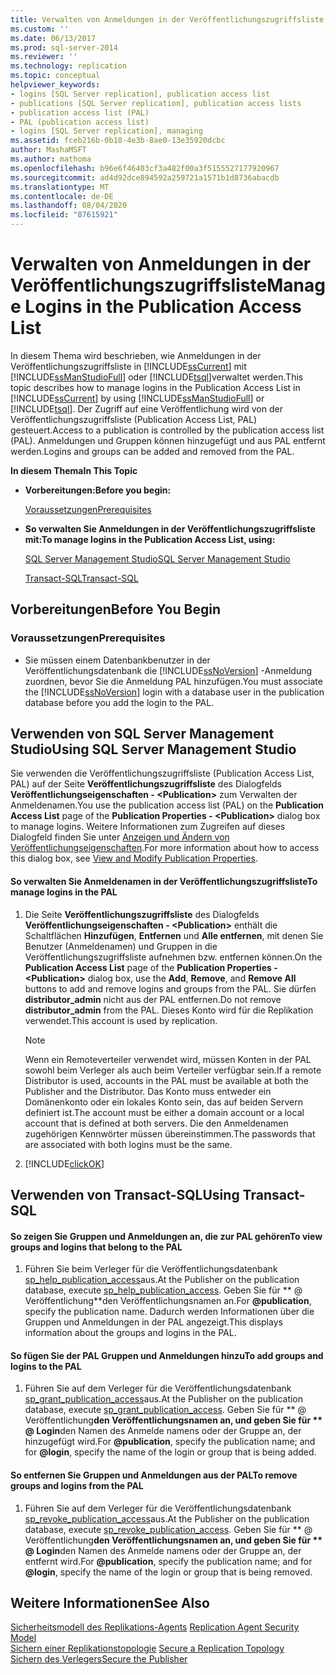 ```yaml
---
title: Verwalten von Anmeldungen in der Veröffentlichungszugriffsliste| Microsoft-Dokumentation
ms.custom: ''
ms.date: 06/13/2017
ms.prod: sql-server-2014
ms.reviewer: ''
ms.technology: replication
ms.topic: conceptual
helpviewer_keywords:
- logins [SQL Server replication], publication access list
- publications [SQL Server replication], publication access lists
- publication access list (PAL)
- PAL (publication access list)
- logins [SQL Server replication], managing
ms.assetid: fceb216b-0b18-4e3b-8ae0-13e35920dcbc
author: MashaMSFT
ms.author: mathoma
ms.openlocfilehash: b96e6f46403cf3a482f00a3f5155527177920967
ms.sourcegitcommit: ad4d92dce894592a259721a1571b1d8736abacdb
ms.translationtype: MT
ms.contentlocale: de-DE
ms.lasthandoff: 08/04/2020
ms.locfileid: "87615921"
---
```

# <a name="manage-logins-in-the-publication-access-list"></a><span data-ttu-id="b056a-102">Verwalten von Anmeldungen in der Veröffentlichungszugriffsliste</span><span class="sxs-lookup"><span data-stu-id="b056a-102">Manage Logins in the Publication Access List</span></span>
  <span data-ttu-id="b056a-103">In diesem Thema wird beschrieben, wie Anmeldungen in der Veröffentlichungszugriffsliste in [!INCLUDE[ssCurrent](../../../includes/sscurrent-md.md)] mit [!INCLUDE[ssManStudioFull](../../../includes/ssmanstudiofull-md.md)] oder [!INCLUDE[tsql](../../../includes/tsql-md.md)]verwaltet werden.</span><span class="sxs-lookup"><span data-stu-id="b056a-103">This topic describes how to manage logins in the Publication Access List in [!INCLUDE[ssCurrent](../../../includes/sscurrent-md.md)] by using [!INCLUDE[ssManStudioFull](../../../includes/ssmanstudiofull-md.md)] or [!INCLUDE[tsql](../../../includes/tsql-md.md)].</span></span> <span data-ttu-id="b056a-104">Der Zugriff auf eine Veröffentlichung wird von der Veröffentlichungszugriffsliste (Publication Access List, PAL) gesteuert.</span><span class="sxs-lookup"><span data-stu-id="b056a-104">Access to a publication is controlled by the publication access list (PAL).</span></span> <span data-ttu-id="b056a-105">Anmeldungen und Gruppen können hinzugefügt und aus PAL entfernt werden.</span><span class="sxs-lookup"><span data-stu-id="b056a-105">Logins and groups can be added and removed from the PAL.</span></span>  
  
 <span data-ttu-id="b056a-106">**In diesem Thema**</span><span class="sxs-lookup"><span data-stu-id="b056a-106">**In This Topic**</span></span>  
  
-   <span data-ttu-id="b056a-107">**Vorbereitungen:**</span><span class="sxs-lookup"><span data-stu-id="b056a-107">**Before you begin:**</span></span>  
  
     [<span data-ttu-id="b056a-108">Voraussetzungen</span><span class="sxs-lookup"><span data-stu-id="b056a-108">Prerequisites</span></span>](#Prerequisites)  
  
-   <span data-ttu-id="b056a-109">**So verwalten Sie Anmeldungen in der Veröffentlichungszugriffsliste mit:**</span><span class="sxs-lookup"><span data-stu-id="b056a-109">**To manage logins in the Publication Access List, using:**</span></span>  
  
     [<span data-ttu-id="b056a-110">SQL Server Management Studio</span><span class="sxs-lookup"><span data-stu-id="b056a-110">SQL Server Management Studio</span></span>](#SSMSProcedure)  
  
     [<span data-ttu-id="b056a-111">Transact-SQL</span><span class="sxs-lookup"><span data-stu-id="b056a-111">Transact-SQL</span></span>](#TsqlProcedure)  
  
##  <a name="before-you-begin"></a><a name="BeforeYouBegin"></a> <span data-ttu-id="b056a-112">Vorbereitungen</span><span class="sxs-lookup"><span data-stu-id="b056a-112">Before You Begin</span></span>  
  
###  <a name="prerequisites"></a><a name="Prerequisites"></a> <span data-ttu-id="b056a-113">Voraussetzungen</span><span class="sxs-lookup"><span data-stu-id="b056a-113">Prerequisites</span></span>  
  
-   <span data-ttu-id="b056a-114">Sie müssen einem Datenbankbenutzer in der Veröffentlichungsdatenbank die [!INCLUDE[ssNoVersion](../../../includes/ssnoversion-md.md)] -Anmeldung zuordnen, bevor Sie die Anmeldung PAL hinzufügen.</span><span class="sxs-lookup"><span data-stu-id="b056a-114">You must associate the [!INCLUDE[ssNoVersion](../../../includes/ssnoversion-md.md)] login with a database user in the publication database before you add the login to the PAL.</span></span>  
  
##  <a name="using-sql-server-management-studio"></a><a name="SSMSProcedure"></a> <span data-ttu-id="b056a-115">Verwenden von SQL Server Management Studio</span><span class="sxs-lookup"><span data-stu-id="b056a-115">Using SQL Server Management Studio</span></span>  
 <span data-ttu-id="b056a-116">Sie verwenden die Veröffentlichungszugriffsliste (Publication Access List, PAL) auf der Seite **Veröffentlichungszugriffsliste** des Dialogfelds **Veröffentlichungseigenschaften - \<Publication>** zum Verwalten der Anmeldenamen.</span><span class="sxs-lookup"><span data-stu-id="b056a-116">You use the publication access list (PAL) on the **Publication Access List** page of the **Publication Properties - \<Publication>** dialog box to manage logins.</span></span> <span data-ttu-id="b056a-117">Weitere Informationen zum Zugreifen auf dieses Dialogfeld finden Sie unter [Anzeigen und Ändern von Veröffentlichungseigenschaften](../publish/view-and-modify-publication-properties.md).</span><span class="sxs-lookup"><span data-stu-id="b056a-117">For more information about how to access this dialog box, see [View and Modify Publication Properties](../publish/view-and-modify-publication-properties.md).</span></span>  
  
#### <a name="to-manage-logins-in-the-pal"></a><span data-ttu-id="b056a-118">So verwalten Sie Anmeldenamen in der Veröffentlichungszugriffsliste</span><span class="sxs-lookup"><span data-stu-id="b056a-118">To manage logins in the PAL</span></span>  
  
1.  <span data-ttu-id="b056a-119">Die Seite **Veröffentlichungszugriffsliste** des Dialogfelds **Veröffentlichungseigenschaften - \<Publication>** enthält die Schaltflächen **Hinzufügen**, **Entfernen** und **Alle entfernen**, mit denen Sie Benutzer (Anmeldenamen) und Gruppen in die Veröffentlichungszugriffsliste aufnehmen bzw. entfernen können.</span><span class="sxs-lookup"><span data-stu-id="b056a-119">On the **Publication Access List** page of the **Publication Properties - \<Publication>** dialog box, use the **Add**, **Remove**, and **Remove All** buttons to add and remove logins and groups from the PAL.</span></span> <span data-ttu-id="b056a-120">Sie dürfen **distributor_admin** nicht aus der PAL entfernen.</span><span class="sxs-lookup"><span data-stu-id="b056a-120">Do not remove **distributor_admin** from the PAL.</span></span> <span data-ttu-id="b056a-121">Dieses Konto wird für die Replikation verwendet.</span><span class="sxs-lookup"><span data-stu-id="b056a-121">This account is used by replication.</span></span>  
  
    > [!NOTE]  
    >  <span data-ttu-id="b056a-122">Wenn ein Remoteverteiler verwendet wird, müssen Konten in der PAL sowohl beim Verleger als auch beim Verteiler verfügbar sein.</span><span class="sxs-lookup"><span data-stu-id="b056a-122">If a remote Distributor is used, accounts in the PAL must be available at both the Publisher and the Distributor.</span></span> <span data-ttu-id="b056a-123">Das Konto muss entweder ein Domänenkonto oder ein lokales Konto sein, das auf beiden Servern definiert ist.</span><span class="sxs-lookup"><span data-stu-id="b056a-123">The account must be either a domain account or a local account that is defined at both servers.</span></span> <span data-ttu-id="b056a-124">Die den Anmeldenamen zugehörigen Kennwörter müssen übereinstimmen.</span><span class="sxs-lookup"><span data-stu-id="b056a-124">The passwords that are associated with both logins must be the same.</span></span>  
  
2.  [!INCLUDE[clickOK](../../../includes/clickok-md.md)]  
  
##  <a name="using-transact-sql"></a><a name="TsqlProcedure"></a> <span data-ttu-id="b056a-125">Verwenden von Transact-SQL</span><span class="sxs-lookup"><span data-stu-id="b056a-125">Using Transact-SQL</span></span>  
  
#### <a name="to-view-groups-and-logins-that-belong-to-the-pal"></a><span data-ttu-id="b056a-126">So zeigen Sie Gruppen und Anmeldungen an, die zur PAL gehören</span><span class="sxs-lookup"><span data-stu-id="b056a-126">To view groups and logins that belong to the PAL</span></span>  
  
1.  <span data-ttu-id="b056a-127">Führen Sie beim Verleger für die Veröffentlichungsdatenbank [sp_help_publication_access](/sql/relational-databases/system-stored-procedures/sp-help-publication-access-transact-sql)aus.</span><span class="sxs-lookup"><span data-stu-id="b056a-127">At the Publisher on the publication database, execute [sp_help_publication_access](/sql/relational-databases/system-stored-procedures/sp-help-publication-access-transact-sql).</span></span> <span data-ttu-id="b056a-128">Geben Sie für \*\* \@ Veröffentlichung\*\*den Veröffentlichungsnamen an.</span><span class="sxs-lookup"><span data-stu-id="b056a-128">For **\@publication**, specify the publication name.</span></span> <span data-ttu-id="b056a-129">Dadurch werden Informationen über die Gruppen und Anmeldungen in der PAL angezeigt.</span><span class="sxs-lookup"><span data-stu-id="b056a-129">This displays information about the groups and logins in the PAL.</span></span>  
  
#### <a name="to-add-groups-and-logins-to-the-pal"></a><span data-ttu-id="b056a-130">So fügen Sie der PAL Gruppen und Anmeldungen hinzu</span><span class="sxs-lookup"><span data-stu-id="b056a-130">To add groups and logins to the PAL</span></span>  
  
1.  <span data-ttu-id="b056a-131">Führen Sie auf dem Verleger für die Veröffentlichungsdatenbank [sp_grant_publication_access](/sql/relational-databases/system-stored-procedures/sp-grant-publication-access-transact-sql)aus.</span><span class="sxs-lookup"><span data-stu-id="b056a-131">At the Publisher on the publication database, execute [sp_grant_publication_access](/sql/relational-databases/system-stored-procedures/sp-grant-publication-access-transact-sql).</span></span> <span data-ttu-id="b056a-132">Geben Sie für \*\* \@ Veröffentlichung**den Veröffentlichungsnamen an, und geben Sie für \*\* \@ Login**den Namen des Anmelde namens oder der Gruppe an, der hinzugefügt wird.</span><span class="sxs-lookup"><span data-stu-id="b056a-132">For **\@publication**, specify the publication name; and for **\@login**, specify the name of the login or group that is being added.</span></span>  
  
#### <a name="to-remove-groups-and-logins-from-the-pal"></a><span data-ttu-id="b056a-133">So entfernen Sie Gruppen und Anmeldungen aus der PAL</span><span class="sxs-lookup"><span data-stu-id="b056a-133">To remove groups and logins from the PAL</span></span>  
  
1.  <span data-ttu-id="b056a-134">Führen Sie auf dem Verleger für die Veröffentlichungsdatenbank [sp_revoke_publication_access](/sql/relational-databases/system-stored-procedures/sp-revoke-publication-access-transact-sql)aus.</span><span class="sxs-lookup"><span data-stu-id="b056a-134">At the Publisher on the publication database, execute [sp_revoke_publication_access](/sql/relational-databases/system-stored-procedures/sp-revoke-publication-access-transact-sql).</span></span> <span data-ttu-id="b056a-135">Geben Sie für \*\* \@ Veröffentlichung**den Veröffentlichungsnamen an, und geben Sie für \*\* \@ Login**den Namen des Anmelde namens oder der Gruppe an, der entfernt wird.</span><span class="sxs-lookup"><span data-stu-id="b056a-135">For **\@publication**, specify the publication name; and for **\@login**, specify the name of the login or group that is being removed.</span></span>  
  
## <a name="see-also"></a><span data-ttu-id="b056a-136">Weitere Informationen</span><span class="sxs-lookup"><span data-stu-id="b056a-136">See Also</span></span>  
 <span data-ttu-id="b056a-137">[Sicherheitsmodell des Replikations-Agents](replication-agent-security-model.md) </span><span class="sxs-lookup"><span data-stu-id="b056a-137">[Replication Agent Security Model](replication-agent-security-model.md) </span></span>  
 <span data-ttu-id="b056a-138">[Sichern einer Replikationstopologie](view-and-modify-replication-security-settings.md) </span><span class="sxs-lookup"><span data-stu-id="b056a-138">[Secure a Replication Topology](view-and-modify-replication-security-settings.md) </span></span>  
 [<span data-ttu-id="b056a-139">Sichern des Verlegers</span><span class="sxs-lookup"><span data-stu-id="b056a-139">Secure the Publisher</span></span>](secure-the-publisher.md)  
  
  
